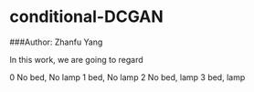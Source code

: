# conditional-DCGAN

###Author: Zhanfu Yang

In this work, we are going to regard

0 No bed, No lamp
1 bed, No lamp
2 No bed, lamp
3 bed, lamp


